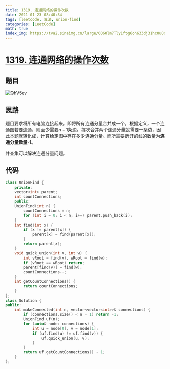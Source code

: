 ```yaml
---
title: 1319. 连通网络的操作次数
date: 2021-01-23 08:40:34
tags: [leetcode, 算法, union-find]
categories: [LeetCode]
math: true
index_img: https://tva2.sinaimg.cn/large/0060lm7Tly1ftg6oh633dj31hc0u0qbh.jpg
---
```


# [1319. 连通网络的操作次数](https://leetcode-cn.com/problems/number-of-operations-to-make-network-connected/)

## 题目

![QhV5ev](https://gitee.com/yoyhm/oss/raw/master/uPic/QhV5ev.png)

## 思路

题目要求将所有电脑连接起来。即将所有连通分量合并成一个。根据定义，一个连通图若要连通，则至少需要$n-1$条边。每次合并两个连通分量就需要一条边，因此本题就转化成，计算给定图中存在多少连通分量。而所需要断开的线的数量为**连通分量数量-1**。

并查集可以解决连通分量问题。

## 代码

```C++
class UnionFind {
    private:
    vector<int> parent;
    int countConnections;
    public:
    UnionFind(int n) {
        countConnections = n;
        for (int i = 0; i < n; i++) parent.push_back(i);
    }
    int find(int x) {
        if (x != parent[x]) {
            parent[x] = find(parent[x]);
        }
        return parent[x];
    }
    void quick_union(int v, int w) {
        int vRoot = find(v), wRoot = find(w);
        if (vRoot == wRoot) return;
        parent[find(v)] = find(w);
        countConnections--;
    }
    int getCountConnections() {
        return countConnections;
    }
};
class Solution {
public:
    int makeConnected(int n, vector<vector<int>>& connections) {
        if (connections.size() < n - 1) return -1;
        UnionFind uf(n);
        for (auto& node: connections) {
            int u = node[0], v = node[1];
            if (uf.find(u) != uf.find(v)) {
                uf.quick_union(u, v);
            }
        }
        return uf.getCountConnections() - 1;
    }
};
```
